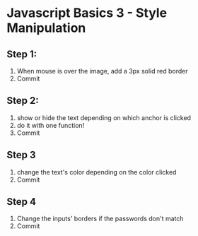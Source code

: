 # Javascript Basics 3 - Style Manipulation

## Step 1:

1. When mouse is over the image, add a 3px solid red border
2. Commit

## Step 2:

1. show or hide the text depending on which anchor is clicked
2. do it with one function!
3. Commit

## Step 3

1. change the text's color depending on the color clicked
2. Commit

## Step 4

1. Change the inputs' borders if the passwords don't match
2. Commit
